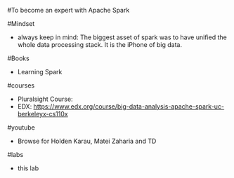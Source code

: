 #To become an expert with Apache Spark

#Mindset
* always keep in mind: The biggest asset of spark was to have unified the whole data processing stack. It is the iPhone of big data.

#Books
* Learning Spark

#courses
* Pluralsight Course: 
* EDX: https://www.edx.org/course/big-data-analysis-apache-spark-uc-berkeleyx-cs110x

#youtube
* Browse for Holden Karau, Matei Zaharia and TD

#labs
* this lab